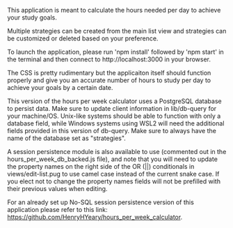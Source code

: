 This application is meant to calculate the hours needed per day to achieve your study goals. 

Multiple strategies can be created from the main list view and strategies can be customized or deleted based on your preference.

To launch the application, please run 'npm install' followed by 'npm start' in the terminal and then connect to http://localhost:3000 in your browser.

The CSS is pretty rudimentary but the applicaiton itself should function properly and give you an accurate number of hours to study per day to achieve your goals by a certain date.

This version of the hours per week calculator uses a PostgreSQL database to persist data. Make sure to update client information in lib/db-query for your machine/OS. Unix-like systems should be able to function with only a database field, while Windows systems using WSL2 will need the additional fields provided in this version of db-query. Make sure to always have the name of the database set as "strategies".

A session persistence module is also available to use (commented out in the hours_per_week_db_backed.js file), and note that you will need to update the property names on the right side of the OR (||) conditionals in views/edit-list.pug to use camel case instead of the current snake case. If you elect not to change the property names fields will not be prefilled with their previous values when editing.
 
For an already set up No-SQL session persistence version of this application please refer to this link: https://github.com/HenryHYeary/hours_per_week_calculator.